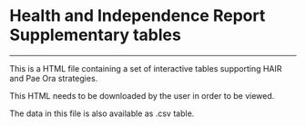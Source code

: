 # Health and Independence Report Supplementary tables
---------------------------------------------------------------------------
This is a HTML file containing a set of interactive tables supporting HAIR and Pae Ora strategies.

This HTML needs to be downloaded by the user in order to be viewed.

The data in this file is also available as .csv table.
